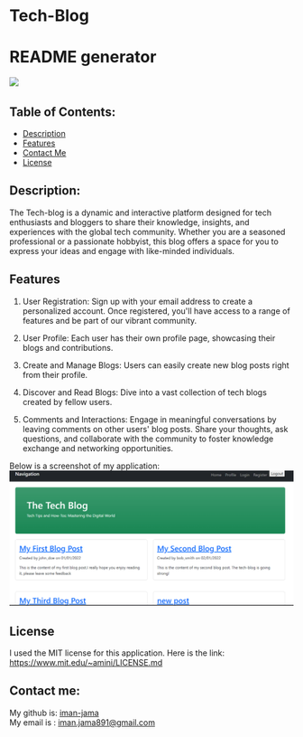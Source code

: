 # Tech-Blog

 # README generator
 
  <a href="https://www.mit.edu/~amini/LICENSE.md" alt="MIT License">
      <img src="https://img.shields.io/bower/l/css" /></a> 

## Table of Contents:
  - [Description](#description)
  - [Features](#features)
  - [Contact Me](#contact-me)
  - [License](#license)
  

## Description:
  The Tech-blog is a dynamic and interactive platform designed for tech enthusiasts and bloggers to share their knowledge, insights, and experiences with the global tech community. Whether you are a seasoned professional or a passionate hobbyist, this blog offers a space for you to express your ideas and engage with like-minded individuals.

## Features

1. User Registration: Sign up with your email address to create a personalized account. Once registered, you'll have access to a range of features and be part of our vibrant community.

2. User Profile: Each user has their own profile page, showcasing their blogs and contributions. 
3. Create and Manage Blogs: Users can easily create new blog posts right from their profile. 
4. Discover and Read Blogs: Dive into a vast collection of tech blogs created by fellow users.
5. Comments and Interactions: Engage in meaningful conversations by leaving comments on other users' blog posts. Share your thoughts, ask questions, and collaborate with the community to foster knowledge exchange and networking opportunities.

  
  Below is a screenshot of my application:
  ![alt text](/public/images/readmepic.png)

  
  ## License
  I used the MIT license for this application. Here is the link: https://www.mit.edu/~amini/LICENSE.md

  
  ## Contact me:
  My github is: [iman-jama](https://github.com/iman-jama) <br>
  My email is : iman.jama891@gmail.com
